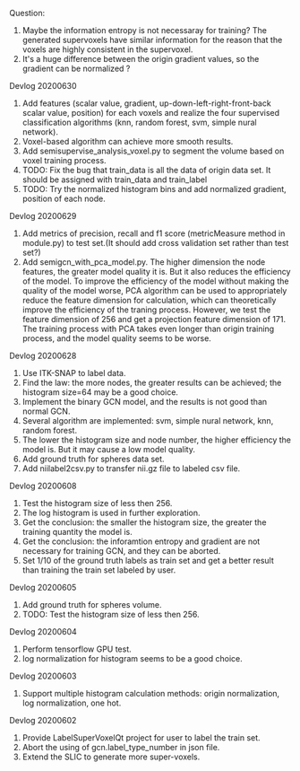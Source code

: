 Question:
1. Maybe the information entropy is not necessaray for training? The generated supervoxels have similar information for the reason that the voxels are highly consistent in the supervoxel.
2. It's a huge difference between the origin gradient values,  so the gradient can be normalized ?

Devlog 20200630
1. Add features (scalar value, gradient, up-down-left-right-front-back scalar value, position) for each voxels and realize the four supervised classification algorithms (knn, random forest, svm, simple nural network).
2. Voxel-based algorithm can achieve more smooth results.
3. Add semisupervise_analysis_voxel.py to segment the volume based on voxel training process.
4. TODO: Fix the bug that train_data is all the data of origin data set. It should be assigned with train_data and train_label
5. TODO: Try the normalized histogram bins and add normalized gradient, position of each node.

Devlog 20200629
1. Add metrics of precision, recall and f1 score (metricMeasure method in module.py) to test set.(It should add cross validation set rather than test set?)
2. Add semigcn_with_pca_model.py. The higher dimension the node features, the greater model quality it is. But it also reduces the efficiency of the model. To improve the efficiency of the model without making the quality of the model worse, PCA algorithm can be used to appropriately reduce the feature dimension for calculation, which can theoretically improve the efficiency of the traning process. However, we test the feature dimension of 256 and get a projection feature dimension of 171. The training process with PCA takes even longer than origin training process, and the model quality seems to be worse.

Devlog 20200628
1. Use ITK-SNAP to label data.
2. Find the law: the more nodes, the greater results can be achieved; the histogram size=64 may be a good choice.
3. Implement the binary GCN model, and the results is not good than normal GCN.
4. Several algorithm are implemented: svm, simple nural network, knn, random forest.
5. The lower the histogram size and node number, the higher efficiency the model is. But it may cause a low model quality.
6. Add ground truth for spheres data set.
7. Add niilabel2csv.py to transfer nii.gz file to labeled csv file.


Devlog 20200608
1. Test the histogram size of less then 256.
2. The log histogram is used in further exploration.
3. Get the conclusion: the smaller the histogram size, the greater the training quantity the model is.
4. Get the conclusion: the inforamtion entropy and gradient are not necessary for training GCN, and they can be aborted.
5. Set 1/10 of the ground truth labels as train set and get a better result than training the train set labeled by user.

Devlog 20200605
1. Add ground truth for spheres volume.
2. TODO: Test the histogram size of less then 256.

Devlog 20200604
1. Perform tensorflow GPU test.
2. log normalization for histogram seems to be a good choice.

Devlog 20200603
1. Support multiple histogram calculation methods: origin normalization, log normalization, one hot.

Devlog 20200602
1. Provide LabelSuperVoxelQt project for user to label the train set.
2. Abort the using of gcn.label_type_number in json file.
3. Extend the SLIC to generate more super-voxels.

